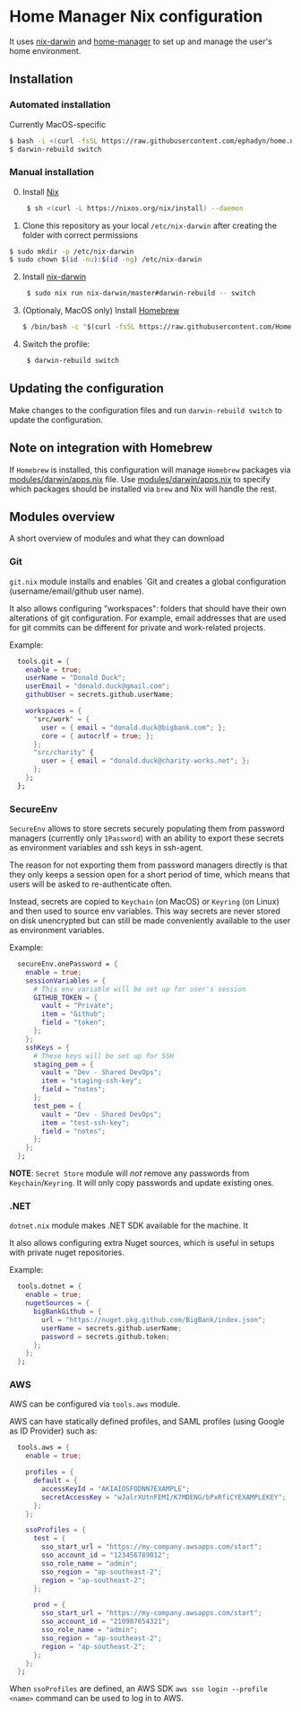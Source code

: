 # Home Manager Nix configuration

It uses [nix-darwin](https://github.com/LnL7/nix-darwin) and [home-manager](https://github.com/nix-community/home-manager) to set up and manage the user's home environment.

## Installation

### Automated installation

Currently MacOS-specific

```bash
$ bash -i <(curl -fsSL https://raw.githubusercontent.com/ephadyn/home.nix/main/install.sh)
$ darwin-rebuild switch
```

### Manual installation

0. Install [Nix](https://nixos.org/download.html)
   ```bash
    $ sh <(curl -L https://nixos.org/nix/install) --daemon
   ```
1. Clone this repository as your local `/etc/nix-darwin` after creating the folder with correct permissions </br>
  ```bash
  $ sudo mkdir -p /etc/nix-darwin
  $ sudo chown $(id -nu):$(id -ng) /etc/nix-darwin
  ```
2. Install [nix-darwin](https://github.com/LnL7/nix-darwin)
   ```bash
    $ sudo nix run nix-darwin/master#darwin-rebuild -- switch
   ```

3. (Optionaly, MacOS only) Install [Homebrew](https://brew.sh/)
   ```bash
   $ /bin/bash -c "$(curl -fsSL https://raw.githubusercontent.com/Homebrew/install/HEAD/install.sh)"
   ```

4. Switch the profile:
   ```bash
    $ darwin-rebuild switch
   ```

## Updating the configuration

Make changes to the configuration files and run `darwin-rebuild switch` to update the configuration.

## Note on integration with Homebrew

If `Homebrew` is installed, this configuration will manage `Homebrew` packages via [modules/darwin/apps.nix](./modules/darwin/apps.nix) file.
Use [modules/darwin/apps.nix](./modules/darwin/apps.nix) to specify which packages should be installed via `brew` and Nix will handle the rest.


## Modules overview

A short overview of modules and what they can download

### Git

`git.nix` module installs and enables `Git and creates a global configuration (username/email/github user name).

It also allows configuring "workspaces": folders that should have their own alterations of git configuration.
For example, email addresses that are used for git commits can be different for private and work-related projects.

Example:

```nix
  tools.git = {
    enable = true;
    userName = "Donald Duck";
    userEmail = "donald.duck@gmail.com";
    githubUser = secrets.github.userName;

    workspaces = {
      "src/work" = {
        user = { email = "donald.duck@bigbank.com"; };
        core = { autocrlf = true; };
      };
      "src/charity" {
        user = { email = "donald.duck@charity-works.net"; };
      };
    };
  };
```

### SecureEnv

`SecureEnv` allows to store secrets securely populating them from password managers (currently only `1Password`) with an ability to export
these secrets as environment variables and ssh keys in ssh-agent.

The reason for not exporting them from password managers directly is that they only keeps a session open for a short period of time,
which means that users will be asked to re-authenticate often.

Instead, secrets are copied to `Keychain` (on MacOS) or `Keyring` (on Linux) and then used to source env variables.
This way secrets are never stored on disk unencrypted but can still be made conveniently available to the user as environment variables.

Example:

```nix
  secureEnv.onePassword = {
    enable = true;
    sessionVariables = {
      # This env variable will be set up for user's session
      GITHUB_TOKEN = {
        vault = "Private";
        item = "Github";
        field = "token";
      };
    };
    sshKeys = {
      # These keys will be set up for SSH
      staging_pem = {
        vault = "Dev - Shared DevOps";
        item = "staging-ssh-key";
        field = "notes";
      };
      test_pem = {
        vault = "Dev - Shared DevOps";
        item = "test-ssh-key";
        field = "notes";
      };
    };
  };

```

**NOTE**: `Secret Store` module will _not_ remove any passwords from `Keychain`/`Keyring`. It will only сopy passwords and update existing ones.

### .NET

`dotnet.nix` module makes .NET SDK available for the machine. It

It also allows configuring extra Nuget sources, which is useful in setups with private nuget repositories.

Example:

```nix
  tools.dotnet = {
    enable = true;
    nugetSources = {
      bigBankGithub = {
        url = "https://nuget.pkg.github.com/BigBank/index.json";
        userName = secrets.github.userName;
        password = secrets.github.token;
      };
    };
  };
```

### AWS

AWS can be configured via `tools.aws` module.

AWS can have statically defined profiles, and SAML profiles (using Google as ID Provider) such as:

```nix
  tools.aws = {
    enable = true;

    profiles = {
      default = {
        accessKeyId = "AKIAIOSFODNN7EXAMPLE";
        secretAccessKey = "wJalrXUtnFEMI/K7MDENG/bPxRfiCYEXAMPLEKEY";
      };
    };

    ssoProfiles = {
      test = {
        sso_start_url = "https://my-company.awsapps.com/start";
        sso_account_id = "123456789012";
        sso_role_name = "admin";
        sso_region = "ap-southeast-2";
        region = "ap-southeast-2";
      };

      prod = {
        sso_start_url = "https://my-company.awsapps.com/start";
        sso_account_id = "210987654321";
        sso_role_name = "admin";
        sso_region = "ap-southeast-2";
        region = "ap-southeast-2";
      };
    };
  };
```

When `ssoProfiles` are defined, an AWS SDK `aws sso login --profile <name>` command can be used to log in to AWS.
